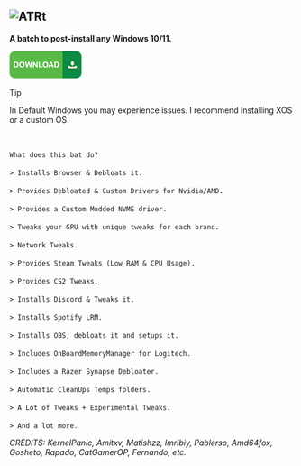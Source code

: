 ![ATRt](https://github.com/gzmatte/ATR/assets/117684932/5a4d459b-dfe5-4d73-b08b-2c4e0befd585)
-----------
**A batch to post-install any Windows 10/11.**

[<img src="https://github.com/gzmatte/trash/blob/main/48wx.png">](https://github.com/gzmatte/ATR/releases/download/1/ATR.bat)


> [!TIP]
> In Default Windows you may experience issues.
> I recommend installing XOS or a custom OS.


</br> 

```
What does this bat do?

> Installs Browser & Debloats it.

> Provides Debloated & Custom Drivers for Nvidia/AMD.

> Provides a Custom Modded NVME driver.

> Tweaks your GPU with unique tweaks for each brand.

> Network Tweaks.

> Provides Steam Tweaks (Low RAM & CPU Usage).

> Provides CS2 Tweaks.

> Installs Discord & Tweaks it.

> Installs Spotify LRM.

> Installs OBS, debloats it and setups it.

> Includes OnBoardMemoryManager for Logitech.

> Includes a Razer Synapse Debloater.

> Automatic CleanUps Temps folders.

> A Lot of Tweaks + Experimental Tweaks.

> And a lot more.

```

_CREDITS: KernelPanic, Amitxv, Matishzz, Imribiy, Pablerso, Amd64fox, Gosheto, Rapado, CatGamerOP, Fernando, etc._
